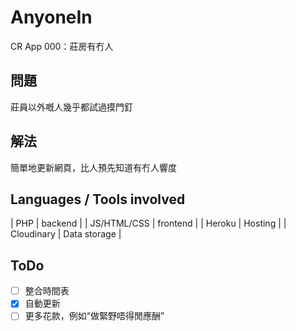 # AnyoneIn
CR App 000：莊房有冇人

## 問題

莊員以外嘅人幾乎都試過摸門釘

## 解法
簡單地更新網頁，比人預先知道有冇人響度

## Languages / Tools involved

| PHP | backend |
| JS/HTML/CSS | frontend |
| Heroku | Hosting |
| Cloudinary | Data storage |

## ToDo
- [ ] 整合時間表
- [x] 自動更新
- [ ] 更多花款，例如“做緊野唔得閒應酬”
